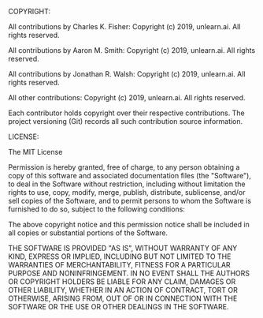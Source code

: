COPYRIGHT:

All contributions by Charles K. Fisher:
Copyright (c) 2019, unlearn.ai.
All rights reserved.

All contributions by Aaron M. Smith:
Copyright (c) 2019, unlearn.ai.
All rights reserved.

All contributions by Jonathan R. Walsh:
Copyright (c) 2019, unlearn.ai.
All rights reserved.

All other contributions:
Copyright (c) 2019, unlearn.ai.
All rights reserved.

Each contributor holds copyright over their respective contributions.
The project versioning (Git) records all such contribution source information.

LICENSE:

The MIT License

Permission is hereby granted, free of charge, to any person obtaining a copy
of this software and associated documentation files (the "Software"), to deal
in the Software without restriction, including without limitation the rights
to use, copy, modify, merge, publish, distribute, sublicense, and/or sell
copies of the Software, and to permit persons to whom the Software is
furnished to do so, subject to the following conditions:

The above copyright notice and this permission notice shall be included in
all copies or substantial portions of the Software.

THE SOFTWARE IS PROVIDED "AS IS", WITHOUT WARRANTY OF ANY KIND, EXPRESS OR
IMPLIED, INCLUDING BUT NOT LIMITED TO THE WARRANTIES OF MERCHANTABILITY,
FITNESS FOR A PARTICULAR PURPOSE AND NONINFRINGEMENT. IN NO EVENT SHALL THE
AUTHORS OR COPYRIGHT HOLDERS BE LIABLE FOR ANY CLAIM, DAMAGES OR OTHER
LIABILITY, WHETHER IN AN ACTION OF CONTRACT, TORT OR OTHERWISE, ARISING FROM,
OUT OF OR IN CONNECTION WITH THE SOFTWARE OR THE USE OR OTHER DEALINGS IN
THE SOFTWARE.
